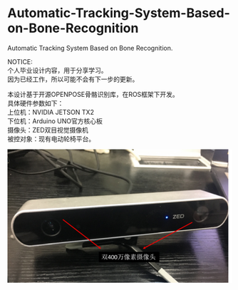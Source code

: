 # Automatic-Tracking-System-Based-on-Bone-Recognition  
Automatic Tracking System Based on Bone Recognition.  

NOTICE:  
个人毕业设计内容，用于分享学习。  
因为已经工作，所以可能不会有下一步的更新。  


本设计基于开源OPENPOSE骨骼识别库，在ROS框架下开发。  
具体硬件参数如下：  
上位机：NVIDIA JETSON TX2  
下位机：Arduino UNO官方核心板  
摄像头：ZED双目视觉摄像机  
被控对象：现有电动轮椅平台。  

![image](https://github.com/Victor97/Automatic-Tracking-System-Based-on-Bone-Recognition/blob/master/Readme_Images/%E5%9B%BE%E7%89%871.jpg)
